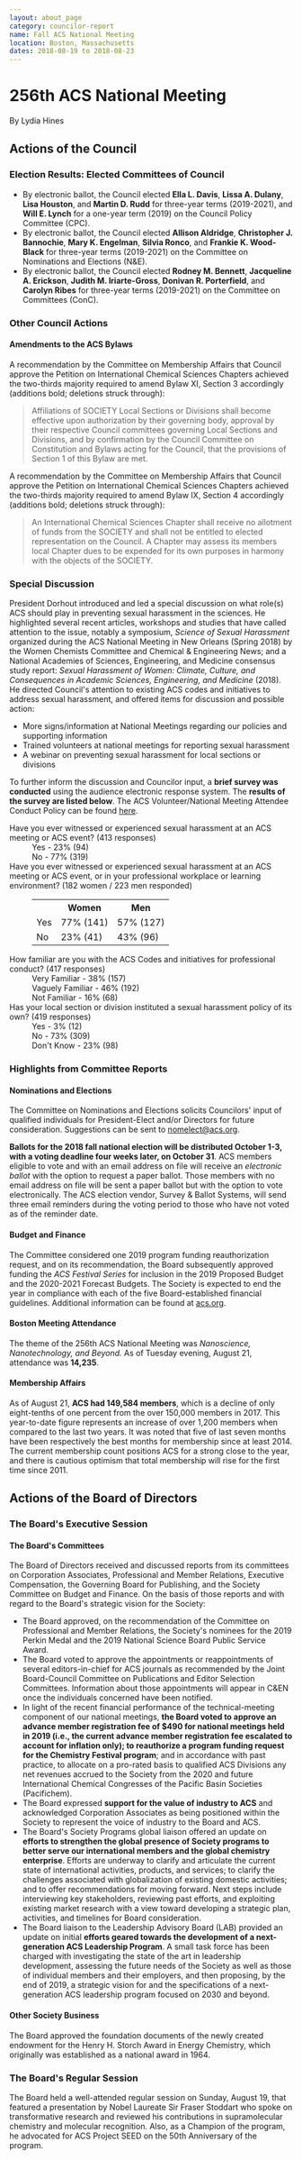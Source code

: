 ```yaml
---
layout: about_page
category: councilor-report
name: Fall ACS National Meeting
location: Boston, Massachusetts
dates: 2018-08-19 to 2018-08-23
---
```


# 256th ACS National Meeting

<p class="author">By Lydia Hines</p>

## Actions of the Council 

### Election Results:  Elected Committees of Council 

- By electronic ballot, the Council elected **Ella L. Davis**, **Lissa
  A. Dulany**, **Lisa Houston**, and **Martin D. Rudd** for three-year
  terms (2019-2021), and **Will E. Lynch** for a one-year term (2019)
  on the Council Policy Committee (CPC).
- By electronic ballot, the Council elected **Allison Aldridge**,
  **Christopher J. Bannochie**, **Mary K. Engelman**, **Silvia Ronco**,
  and **Frankie K. Wood-Black** for three-year terms (2019-2021) on the
  Committee on Nominations and Elections (N&E).
- By electronic ballot, the Council elected **Rodney M. Bennett**,
  **Jacqueline A. Erickson**, **Judith M. Iriarte-Gross**, **Donivan
  R. Porterfield**, and **Carolyn Ribes** for three-year terms
  (2019-2021) on the Committee on Committees (ConC).

### Other Council Actions

<div class="amendment">
  <h4>Amendments to the ACS Bylaws</h4>
  
  <p>
    A recommendation by the Committee on Membership Affairs that
    Council approve the Petition on International Chemical Sciences
    Chapters achieved the two-thirds majority required to amend Bylaw
    XI, Section 3 accordingly (<span class="addition">additions
    bold</span>; <span class="deletion">deletions struck
      through</span>):
  </p>
  <blockquote>
    Affiliations of SOCIETY Local Sections or Divisions shall become
    effective upon authorization by their governing
    body, <span class="addition">approval by their respective Council
    committees governing Local Sections and Divisions</span>,
    and <span class="deletion">by</span> confirmation by the Council
    Committee on Constitution and Bylaws acting for the Council, that
    the provisions of Section 1 of this Bylaw are met.
  </blockquote>
  <p>
    A recommendation by the Committee on Membership Affairs that
    Council approve the Petition on International Chemical Sciences
    Chapters achieved the two-thirds majority required to amend Bylaw
    IX, Section 4 accordingly (<span class="addition">additions
    bold</span>; <span class="deletion">deletions struck
    through</span>):
  </p>
  <blockquote>
    An International Chemical Sciences
    Chapter <span class="deletion">shall receive no allotment of funds
    from the SOCIETY and shall not be entitled to elected
    representation on the Council. A Chapter</span> may
    assess <span class="addition">its
    members</span> <span class="deletion">local</span> <span class="addition">Chapter</span>
    dues to be expended for its own purposes in harmony with the
    objects of the SOCIETY.
  </blockquote>
</div>

### Special Discussion

President Dorhout introduced and led a special discussion on what
role(s) ACS should play in preventing sexual harassment in the
sciences. He highlighted several recent articles, workshops and
studies that have called attention to the issue, notably a symposium,
*Science of Sexual Harassment* organized during the ACS National
Meeting in New Orleans (Spring 2018) by the Women Chemists Committee
and Chemical & Engineering News; and a National Academies of Sciences,
Engineering, and Medicine consensus study report: *Sexual Harassment
of Women: Climate, Culture, and Consequences in Academic Sciences,
Engineering, and Medicine* (2018). He directed Council's attention to
existing ACS codes and initiatives to address sexual harassment, and
offered items for discussion and possible action:

- More signs/information at National Meetings regarding our policies and supporting information
- Trained volunteers at national meetings for reporting sexual harassment
- A webinar on preventing sexual harassment for local sections or divisions

To further inform the discussion and Councilor input, a **brief survey
was conducted** using the audience electronic response system. The
**results of the survey are listed below**. The ACS Volunteer/National
Meeting Attendee Conduct Policy can be found
[here](http://www.acs.org/content/acs/en/about/governance/councilors.html).

<dl>
  <dt>Have you ever witnessed or experienced sexual harassment at an ACS meeting or ACS event? (413 responses)</dt>
  <dd>Yes - 23% (94)</dd>
  <dd>No - 77% (319)</dd>

  <dt>Have you ever witnessed or experienced sexual harassment at an
    ACS meeting or ACS event, or in your professional workplace or
    learning environment? (182 women / 223 men responded)</dt>
  <dd>
    <table class="table">
      <tr>
	<th></th><th>Women</th><th>Men</th>
      </tr>
      <tr>
	<td>Yes</td><td>77% (141)</td><td>57% (127)</td>
      </tr>
      <tr>
	<td>No</td><td>23% (41)</td><td>43% (96)</td>
      </tr>
    </table>
  </dd>
  <dt>
    How familiar are you with the ACS Codes and initiatives for professional conduct? (417 responses)
  </dt>
  <dd>Very Familiar - 38% (157)</dd>
  <dd>Vaguely Familiar - 46% (192)</dd>
  <dd>Not Familiar - 16% (68)</dd>

  <dt>Has your local section or division instituted a sexual harassment policy of its own? (419 responses)</dt>
  <dd>Yes - 3% (12)</dd>
  <dd>No - 73% (309)</dd>
  <dd>Don't Know - 23% (98)</dd>
</dl>

### Highlights from Committee Reports

#### Nominations and Elections

The Committee on Nominations and Elections solicits Councilors' input
of qualified individuals for President-Elect and/or Directors for
future consideration. Suggestions can be sent to
[nomelect@acs.org](mailto:nomelect@acs.org).

**Ballots for the 2018 fall national election will be distributed
October 1-3, with a voting deadline four weeks later, on October
31**. ACS members eligible to vote and with an email address on file
will receive an *electronic ballot* with the option to request a paper
ballot. Those members with no email address on file will be sent a
paper ballot but with the option to vote electronically. The ACS
election vendor, Survey & Ballot Systems, will send three email
reminders during the voting period to those who have not voted as of
the reminder date.

#### Budget and Finance

The Committee considered one 2019 program funding reauthorization
request, and on its recommendation, the Board subsequently approved
funding the *ACS Festival Series* for inclusion in the 2019 Proposed
Budget and the 2020-2021 Forecast Budgets. The Society is expected to
end the year in compliance with each of the five Board-established
financial guidelines. Additional information can be found at
[acs.org](https://www.acs.org/content/acs/en/about/aboutacs/financial.html).

#### Boston Meeting Attendance

The theme of the 256th ACS National Meeting was *Nanoscience,
Nanotechnology, and Beyond.* As of Tuesday evening, August 21,
attendance was **14,235**.

#### Membership Affairs

As of August 21, **ACS had 149,584 members**, which is a decline of
only eight-tenths of one percent from the over 150,000 members in 2017.
This year-to-date figure represents an increase of over 1,200
members when compared to the last two years. It was noted that five of
last seven months have been respectively the best months for
membership since at least 2014. The current membership count positions
ACS for a strong close to the year, and there is cautious optimism
that total membership will rise for the first time since 2011.

## Actions of the Board of Directors

### The Board's Executive Session

#### The Board's Committees 

The Board of Directors received and discussed reports from its
committees on Corporation Associates, Professional and Member
Relations, Executive Compensation, the Governing Board for Publishing,
and the Society Committee on Budget and Finance.  On the basis of
those reports and with regard to the Board's strategic vision for the
Society:

- The Board approved, on the recommendation of the Committee on
  Professional and Member Relations, the Society's nominees for the
  2019 Perkin Medal and the 2019 National Science Board Public Service
  Award.
- The Board voted to approve the appointments or reappointments of
  several editors-in-chief for ACS journals as recommended by the
  Joint Board-Council Committee on Publications and Editor Selection
  Committees. Information about those appointments will appear in
  C&amp;EN once the individuals concerned have been notified.
- In light of the recent financial performance of the
  technical-meeting component of our national meetings, **the Board
  voted to approve an advance member registration fee of $490 for
  national meetings held in 2019 (i.e., the current advance member
  registration fee escalated to account for inflation only); to
  reauthorize a program funding request for the Chemistry Festival
  program**; and in accordance with past practice, to allocate on a
  pro-rated basis to qualified ACS Divisions any net revenues accrued
  to the Society from the 2020 and future International Chemical
  Congresses of the Pacific Basin Societies (Pacifichem).
- The Board expressed **support for the value of industry to ACS** and
  acknowledged Corporation Associates as being positioned within the
  Society to represent the voice of industry to the Board and ACS.
- The Board's Society Programs global liaison offered an update on
  **efforts to strengthen the global presence of Society programs to
  better serve our international members and the global chemistry
  enterprise**. Efforts are underway to clarify and articulate the
  current state of international activities, products, and services;
  to clarify the challenges associated with globalization of existing
  domestic activities; and to offer recommendations for moving
  forward. Next steps include interviewing key stakeholders, reviewing
  past efforts, and exploiting existing market research with a view
  toward developing a strategic plan, activities, and timelines for
  Board consideration.
- The Board liaison to the Leadership Advisory Board (LAB) provided an
  update on initial **efforts geared towards the development of a
  next-generation ACS Leadership Program**. A small task force has been
  charged with investigating the state of the art in leadership
  development, assessing the future needs of the Society as well as
  those of individual members and their employers, and then proposing,
  by the end of 2019, a strategic vision for and the specifications of
  a next-generation ACS leadership program focused on 2030 and beyond.

#### Other Society Business 

The Board approved the foundation documents of the newly created
endowment for the Henry H. Storch Award in Energy Chemistry, which
originally was established as a national award in 1964.

### The Board's Regular Session

The Board held a well-attended regular session on Sunday, August 19,
that featured a presentation by Nobel Laureate Sir Fraser Stoddart who
spoke on transformative research and reviewed his contributions in
supramolecular chemistry and molecular recognition. Also, as a
Champion of the program, he advocated for ACS Project SEED on the 50th
Anniversary of the program.
